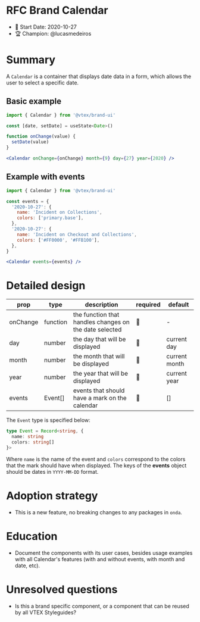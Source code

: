 # RFC Brand Calendar

- 📅 Start Date: 2020-10-27
- 🏆 Champion: @lucasmedeiros

# Summary

A `Calendar` is a container that displays date data in a form, which allows the user to select a specific date.

## Basic example

```jsx
import { Calendar } from '@vtex/brand-ui'

const [date, setDate] = useState<Date>()

function onChange(value) {
  setDate(value)
}

<Calendar onChange={onChange} month={9} day={27} year={2020} />
```

## Example with events

```jsx
import { Calendar } from '@vtex/brand-ui'

const events = {
  '2020-10-27': {
    name: 'Incident on Collections',
    colors: ['primary.base'],
  },
  '2020-10-27': {
    name: 'Incident on Checkout and Collections',
    colors: ['#FF0000', '#FFB100'],
  },
}

<Calendar events={events} />
```

# Detailed design

| prop     | type      | description                 | required | default |
| -------- | --------- | --------------------------- | -------- | -------- |
| onChange | function | the function that handles changes on the date selected | 🚫       | - |
| day | number | the day that will be displayed | 🚫       | current day |
| month | number | the month that will be displayed | 🚫       | current month |
| year | number | the year that will be displayed | 🚫       | current year |
| events | Event[] | events that should have a mark on the calendar | 🚫       | [] |

The `Event` type is specified below:

```ts
type Event = Record<string, {
  name: string
  colors: string[]
}>
```

Where `name` is the name of the event and `colors` correspond to the colors that the mark should have when displayed. The keys of the **events** object should be dates in `YYYY-MM-DD` format.

# Adoption strategy

- This is a new feature, no breaking changes to any packages in `onda`.

# Education

- Document the components with its user cases, besides usage examples with all Calendar's features (with and without events, with month and date, etc).

# Unresolved questions

- Is this a brand specific component, or a component that can be reused by all VTEX Styleguides?
